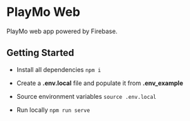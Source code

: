 # PlayMo Web

PlayMo web app powered by Firebase.

## Getting Started

- Install all dependencies `npm i`

- Create a **.env.local** file and populate it from **.env_example**

- Source environment variables `source .env.local`

- Run locally `npm run serve`
